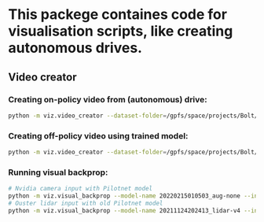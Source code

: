 # This packege containes code for visualisation scripts, like creating autonomous drives.

## Video creator

### Creating on-policy video from (autonomous) drive:
```bash
python -m viz.video_creator --dataset-folder=/gpfs/space/projects/Bolt/dataset/<drive-name> --video-type=driving
```

### Creating off-policy video using trained model:
```bash
python -m viz.video_creator --dataset-folder=/gpfs/space/projects/Bolt/dataset/<drive-name> --video-type=prediction --model-path <path to pytorch model>
```

### Running visual backprop:
```bash
# Nvidia camera input with Pilotnet model
python -m viz.visual_backprop --model-name 20220215010503_aug-none --input-modality nvidia-camera --dataset-name 2022-01-28-14-47-23_e2e_rec_elva_forward --model-type pilotnet
# Ouster lidar input with old Pilotnet model
python -m viz.visual_backprop --model-name 20211124202413_lidar-v4 --input-modality ouster-lidar --dataset-name 2021-10-26-10-49-06_e2e_rec_ss20_elva --model-type pilotnet-old
```